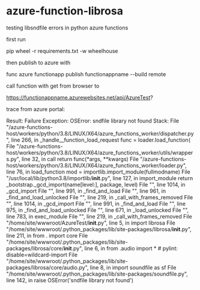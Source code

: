 # azure-function-librosa
testing libsndfile errors in python azure functions

first run

pip wheel -r requirements.txt -w wheelhouse

then publish to azure with

func azure functionapp publish functionappname --build remote

call function with get from browser to

https://functionappname.azurewebsites.net/api/AzureTest?


trace from azure portal:

Result: Failure Exception: OSError: sndfile library not found Stack: 
File "/azure-functions-host/workers/python/3.8/LINUX/X64/azure_functions_worker/dispatcher.py", line 266, in _handle__function_load_request func = loader.load_function( 
File "/azure-functions-host/workers/python/3.8/LINUX/X64/azure_functions_worker/utils/wrappers.py", line 32, in call return func(*args, **kwargs) 
File "/azure-functions-host/workers/python/3.8/LINUX/X64/azure_functions_worker/loader.py", line 76, in load_function mod = importlib.import_module(fullmodname) 
File "/usr/local/lib/python3.8/importlib/__init__.py", line 127, in import_module return _bootstrap._gcd_import(name[level:], package, level) 
File "<frozen importlib._bootstrap>", line 1014, in _gcd_import File "<frozen importlib._bootstrap>", line 991, in _find_and_load 
File "<frozen importlib._bootstrap>", line 961, in _find_and_load_unlocked 
File "<frozen importlib._bootstrap>", line 219, in _call_with_frames_removed 
File "<frozen importlib._bootstrap>", line 1014, in _gcd_import 
File "<frozen importlib._bootstrap>", line 991, in _find_and_load 
File "<frozen importlib._bootstrap>", line 975, in _find_and_load_unlocked 
File "<frozen importlib._bootstrap>", line 671, in _load_unlocked 
File "<frozen importlib._bootstrap_external>", line 783, in exec_module 
File "<frozen importlib._bootstrap>", line 219, in _call_with_frames_removed 
File "/home/site/wwwroot/AzureTest/__init__.py", line 5, in <module> import librosa 
File "/home/site/wwwroot/.python_packages/lib/site-packages/librosa/__init__.py", line 211, in <module> from . import core 
File "/home/site/wwwroot/.python_packages/lib/site-packages/librosa/core/__init__.py", line 6, in <module> from .audio import * # pylint: disable=wildcard-import 
File "/home/site/wwwroot/.python_packages/lib/site-packages/librosa/core/audio.py", line 8, in <module> import soundfile as sf 
File "/home/site/wwwroot/.python_packages/lib/site-packages/soundfile.py", line 142, in <module> raise OSError('sndfile library not found')
